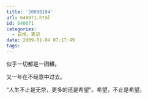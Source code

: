 ```yaml
---
title: '20090104'
url: 640071.html
id: 640071
categories:
  - 日常。笔记
date: 2009-01-04 07:17:49
tags:
---
```


似乎一切都是一团糟。

又一年在不经意中过去。

“人生不止是无奈，更多的还是希望”。希望，不止是希望。